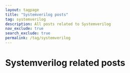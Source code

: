 ```yaml
---
layout: tagpage
title: "Systemverilog posts"
tag: systemverilog
description: All posts related to Systemverilog
nav_exclude: true
search_exclude: true
permalink: /tag/systemverilog
---
```


# Systemverilog related posts



